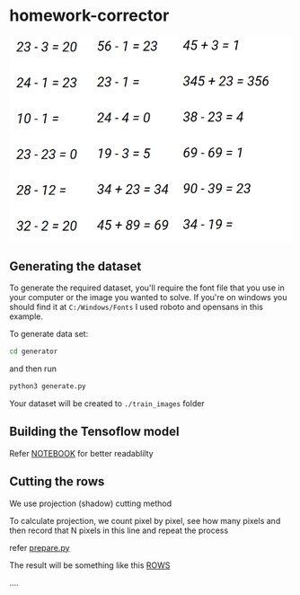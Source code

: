 # homework-corrector

![Image](https://github.com/kamaravichow/assignment-analyser-python/raw/master/question.png)


## Generating the dataset

To generate the required dataset, you'll require the font file that you use in your computer or the image you wanted to solve.
If you're on windows you should find it at `C:/Windows/Fonts`
I used roboto and opensans in this example. 

To generate data set:

```bash
cd generator
```
and then run

```bash
python3 generate.py
```

Your dataset will be created to `./train_images` folder

## Building the Tensoflow model

Refer [NOTEBOOK](https://github.com/kamaravichow/assignment-analyser-python/blob/master/notebook.ipynb) for better readablilty

## Cutting the rows

We use projection (shadow) cutting method

To calculate projection, we count pixel by pixel, see how many pixels and then record that N pixels in this line and repeat the process

refer [prepare.py](https://github.com/kamaravichow/assignment-analyser-python/blob/master/prepare.py)

The result will be something like this [ROWS](https://github.com/kamaravichow/assignment-analyser-python/tree/master/rows)

....
